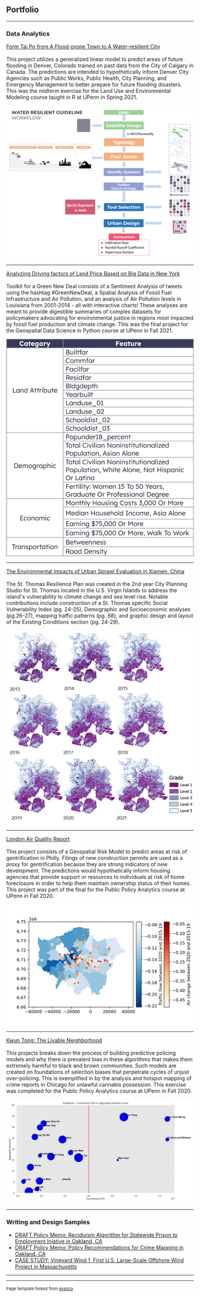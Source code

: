 ## Portfolio

---

### Data Analytics

[Form Tai Po from A Flood-prone Town to A Water-resilient City](https://htmlpreview.github.io/?https://github.com/kristinchang/CPLN675Midterm/blob/main/Chang_Epstein_Midterm.html)
<br><br>
This project utilizes a generalized linear model to predict areas of future flooding in Denver, Colorado trained on past data from the City of Calgary in Canada. The predictions are intended to hypothetically inform Denver City Agencies such as Public Works, Public Health, City Planning, and Emergency Management to better prepare for future flooding disasters. This was the midterm exercise for the Land Use and Environmental Modeling course taught in R at UPenn in Spring 2021. 

<img src="images/WaterResilienceGuideline.png"/>

---
[Analyzing Driving factors of Land Price Based on Big Data in New York](https://kristinchang.github.io/MUSA550-Final-BazilChang/)
<br><br>
Toolkit for a Green New Deal consists of a Sentiment Analysis of tweets using the hashtag #GreenNewDeal, a Spatial Analysis of Fossil Fuel Infrastructure and Air Pollution, and an analysis of Air Pollution levels in Louisiana from 2001-2014 - all with interactive charts! These analyses are meant to provide digestible summaries of complex datasets for policymakers advocating for environmental justice in regions most impacted by fossil fuel production and climate change. This was the final project for the Geospatial Data Science in Python course at UPenn in Fall 2021.

<img src="images/LandPrice.png"/>

---
[The Environmental Impacts of Urban Sprawl Evaluation in Xiamen, China](https://www.design.upenn.edu/city-regional-planning/graduate/work/saint-thomas-resilience-plan)
<br><br>
The St. Thomas Resilience Plan was created in the 2nd year City Planning Studio for St. Thomas located in the U.S. Virgin Islands to address the island's vulnerability to climate change and sea level rise. Notable contributions include construction of a St. Thomas specific Social Vulnerability Index (pg. 24-25), Demographic and Socioeconomic analyses (pg.26-27), mapping traffic patterns (pg. 68), and graphic design and layout of the Existing Conditions section (pg. 24-29).

<img src="images/UrbanSprawl.jpg"/>

---
[London Air Quality Report](https://htmlpreview.github.io/?https://github.com/kristinchang/KristinTova508Final/blob/main/MUSA508_KristinTova_Final.html)
<br><br>
This project consists of a Geospatial Risk Model to predict areas at risk of gentrification in Philly. Filings of new construction permits are used as a proxy for gentrification because they are strong indicators of new development. The predictions would hypothetically inform housing agencies that provide support or resources to individuals at risk of home foreclosure in order to help them maintain ownership status of their homes. This project was part of the final for the Public Policy Analytics course at UPenn in Fall 2020.

<img src="images/relationshipNO2.png"/>

---
[Kwun Tong: The Livable Neighborhood](https://htmlpreview.github.io/?https://github.com/kristinchang/508HW3/blob/main/ChangKristin_MUSA508_HW3.html)
<br><br>
This projects breaks down the process of building predictive policing models and why there is prevalent bias in these algorithms that makes them extremely harmful to black and brown communities. Such models are created on foundations of selection biases that perpetrate cycles of unjust over-policing. This is exemplified in by the analysis and hotspot mapping of crime reports in Chicago for unlawful cannabis possession. This exercise was completed for the Public Policy Analytics course at UPenn in Fall 2020.

<img src="images/KwunTong.png"/>


---


### Writing and Design Samples

- [DRAFT Policy Memo: Recidivism Algorithm for Statewide Prison to Employment Iniative in Oakland, CA](/pdf/MUSA508_HW5_KristinChang.pdf)
- [DRAFT Policy Memo: Policy Recommendations for Crime Mapping in Oakland, CA](/pdf/CPLN520_FinalProject_KristinChang.pdf)
- [CASE STUDY: Vineyard Wind 1, First U.S. Large-Scale Offshore Wind Project in Massachusetts](/pdf/CCTermPaper1.pdf)

---




---
<p style="font-size:11px">Page template forked from <a href="https://github.com/evanca/quick-portfolio">evanca</a></p>
<!-- Remove above link if you don't want to attibute -->
